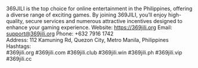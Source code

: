 369JILI is the top choice for online entertainment in the Philippines, offering a diverse range of exciting games. By joining 369JILI, you’ll enjoy high-quality, secure services and numerous attractive incentives designed to enhance your gaming experience.
Website: https://369jili.org
Email: support@369jili.org
Phone: +632 7916 1742  
Address: 112 Kamuning Rd, Quezon City, Metro Manila, Philippines  
Hashtags:  
#369jili.org #369jili.com #369jili.club #369jili.win #369jili.ph #369jili.vip #369jili.cc
